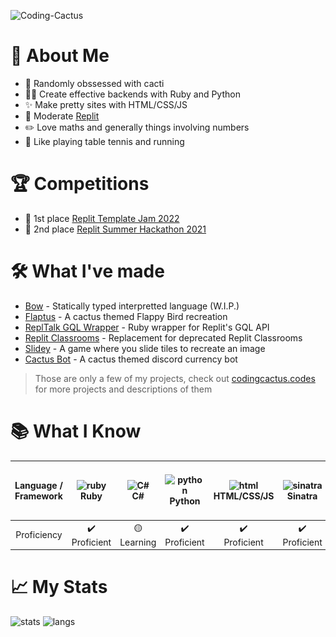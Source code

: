 ![Coding-Cactus](https://user-images.githubusercontent.com/65423356/136670915-e2afd18d-5a41-45c1-9fb6-760c89e09e65.png)


# 📝 About Me
+ 🌵 Randomly obssessed with cacti
+ 👨‍💻 Create effective backends with Ruby and Python
+ ✨ Make pretty sites with HTML/CSS/JS
+ 🔨 Moderate [Replit](https://replit.com)
+ ✏️ Love maths and generally things involving numbers
+ 🏓 Like playing table tennis and running

# 🏆 Competitions
- 🥇 1st place [Replit Template Jam 2022](https://replit.com/@CodingCactus/Codemirror-6)
- 🥈 2nd place [Replit Summer Hackathon 2021](https://github.com/Coding-Cactus/cactus-carer)

# 🛠️ What I've made
- [Bow](https://github.com/BowLang/Bow) - Statically typed interpretted language (W.I.P.)
- [Flaptus](https://github.com/Coding-Cactus/Flaptus) - A cactus themed Flappy Bird recreation
- [ReplTalk GQL Wrapper](https://github.com/Coding-Cactus/repltalk) - Ruby wrapper for Replit's GQL API
- [Replit Classrooms](https://github.com/Coding-Cactus/classrooms) - Replacement for deprecated Replit Classrooms
- [Slidey](https://github.com/Coding-Cactus/slidey) - A game where you slide tiles to recreate an image
- [Cactus Bot](https://github.com/Coding-Cactus/Cactus-Bot) - A cactus themed discord currency bot

> Those are only a few of my projects, check out [codingcactus.codes](https://codingcactus.codes) for more projects and descriptions of them

# 📚 What I Know

| Language / Framework | ![ruby](https://user-images.githubusercontent.com/65423356/136672003-6b690eaa-f892-4dfa-85e0-4f4d966ea22a.png)<br> Ruby | ![C#](https://user-images.githubusercontent.com/65423356/181918168-743a59d4-7c49-468a-8706-07c5be1f970e.png) C# | ![python](https://user-images.githubusercontent.com/65423356/136672052-498717b0-5b3e-47f4-b042-ad03e6d35423.png)<br> Python | ![html](https://user-images.githubusercontent.com/65423356/136672250-a2f13be5-30b3-405f-9083-237c4099b5a3.png)<br> HTML/CSS/JS | ![sinatra](https://user-images.githubusercontent.com/65423356/136672074-e8aec8d1-c811-451e-bbf6-88696f78d1d1.png)<br> Sinatra | ![flask](https://user-images.githubusercontent.com/65423356/136672136-e5303266-485b-4e1b-9622-1edb719c893d.png)<br> Flask | ![mongoDB](https://raw.githubusercontent.com/devicons/devicon/master/icons/mongodb/mongodb-original-wordmark.svg)<br> MongoDB | ![rails](https://user-images.githubusercontent.com/65423356/136672461-1bcda145-4974-4acf-bdfa-1ddd65ebcf78.png)<br> Rails |
|:-----------:|:---------------:|:----------------:|:---------------:|:---------------:|:----------------:|:---------------:|:------------:|:-------------:|
| Proficiency | ✔️ <br> Proficient | 🟡 <br> Learning | ✔️ <br> Proficient | ✔️ <br> Proficient | ✔️ <br> Proficient | ✔️ <br> Proficient | ✔️ <br> Proficient | 🟡 <br> Learning |

# 📈 My Stats

![stats](https://github-readme-stats.vercel.app/api?username=coding-cactus&count_private=true&theme=merko&show_icons=true&include_all_commits=true)
![langs](https://github-readme-stats.vercel.app/api/top-langs/?username=coding-cactus&layout=compact&theme=merko)
